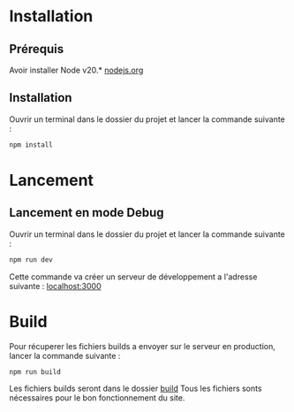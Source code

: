 # Installation

## Prérequis

Avoir installer Node v20.\* [nodejs.org](https://nodejs.org/en/)

## Installation

Ouvrir un terminal dans le dossier du projet et lancer la commande suivante :

```bash
npm install
```

# Lancement

## Lancement en mode Debug

Ouvrir un terminal dans le dossier du projet et lancer la commande suivante :

```bash
npm run dev
```

Cette commande va créer un serveur de développement a l'adresse suivante : [localhost:3000](http://localhost:3000)

# Build

Pour récuperer les fichiers builds a envoyer sur le serveur en production, lancer la commande suivante :

```bash
npm run build
```

Les fichiers builds seront dans le dossier [build](./build)
Tous les fichiers sonts nécessaires pour le bon fonctionnement du site.
